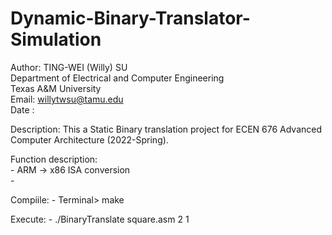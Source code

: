 # Dynamic-Binary-Translator-Simulation
 
Author: TING-WEI (Willy) SU \
Department of Electrical and Computer Engineering \
Texas A&M University \
Email: willytwsu@tamu.edu \
Date  :  

Description: This a Static Binary translation project for ECEN 676 Advanced Computer Architecture (2022-Spring).

Function description: \
    - ARM -> x86 ISA conversion\
    - 


Compiile: 
    - Terminal> make

Execute:
    - ./BinaryTranslate square.asm 2 1 